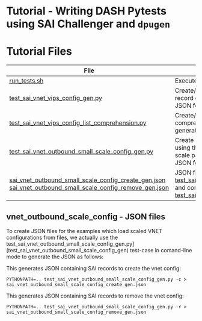 # Tutorial - Writing DASH Pytests using SAI Challenger and `dpugen`

# Tutorial Files

| File | Description |
| ---- | ----------- |
| [run_tests.sh](run_tests.sh) | Execute all PyTests |
| [test_sai_vnet_vips_config_gen.py](test_sai_vnet_vips_config_gen.py)| Create/Remove VIP entries using a custom SAI record generator. As an executable, generates JSON for create/remove a config.
| [test_sai_vnet_vips_config_list_comprehension.py](test_sai_vnet_vips_list_comprehension.py)| Create/Remove VIP entries using a list-comprehension expression.  As an executable, generates JSON for create/remove a config.|
| [test_sai_vnet_outbound_small_scale_config_gen.py](test_sai_vnet_outbound_small_scale_config_gen) | Create a small-sized outbound vnet configuration using the `dpugen` generator fed with high-level scale parameters.  As an executable, generates JSON for create/remove a config.
| [sai_vnet_outbound_small_scale_config_create_gen.json](sai_vnet_outbound_small_scale_config_create_gen.json) <br> [sai_vnet_outbound_small_scale_config_remove_gen.json](sai_vnet_outbound_small_scale_config_remove_gen.json) | JSON files produced by [test_sai_vnet_outbound_small_scale_config_gen.py](test_sai_vnet_outbound_small_scale_config_gen.py) and consumed by [test_sai_vnet_outbound_small_scale_config_file.py](test_sai_vnet_outbound_small_scale_config_file.py)


## vnet_outbound_scale_config - JSON files
To create JSON files for the examples which load scaled VNET configurations from files, we actually use the test_sai_vnet_outbound_small_scale_config_gen.py](test_sai_vnet_outbound_small_scale_config_gen) test-case in comand-line mode to generate the JSON as follows:

This generates JSON containing SAI records to create the vnet config:
```
PYTHONPATH=.. test_sai_vnet_outbound_small_scale_config_gen.py -c > sai_vnet_outbound_small_scale_config_create_gen.json
```
This generates JSON containing SAI records to remove the vnet config:
```
PYTHONPATH=.. test_sai_vnet_outbound_small_scale_config_gen.py -r > sai_vnet_outbound_small_scale_config_remove_gen.json
```